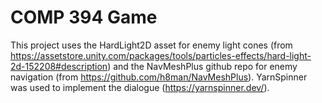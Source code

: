 # COMP 394 Game
 
This project uses the HardLight2D asset for enemy light cones (from https://assetstore.unity.com/packages/tools/particles-effects/hard-light-2d-152208#description) and the NavMeshPlus github repo for enemy navigation (from https://github.com/h8man/NavMeshPlus). YarnSpinner was used to implement the dialogue (https://yarnspinner.dev/).